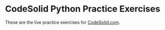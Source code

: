 # CodeSolid Python Practice Exercises

These are the live practice exercises for [CodeSolid.com](https://CodeSolid.com).